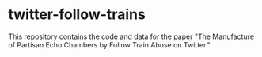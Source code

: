 # twitter-follow-trains
This repository contains the code and data for the paper "The Manufacture of Partisan Echo Chambers by Follow Train Abuse on Twitter."
